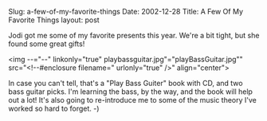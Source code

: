 Slug: a-few-of-my-favorite-things
Date: 2002-12-28
Title: A Few Of My Favorite Things
layout: post

Jodi got me some of my favorite presents this year. We&#39;re a bit tight, but she found some great gifts!

<img --="--" linkonly="true" playbassguitar.jpg"="playBassGuitar.jpg&quot;" src="&lt;!--#enclosure filename=" urlonly="true" />&quot; align=&quot;center&quot;&gt;

In case you can&#39;t tell, that&#39;s a &quot;Play Bass Guiter&quot; book with CD, and two bass guitar picks. I&#39;m learning the bass, by the way, and the book will help out a lot! It&#39;s also going to re-introduce me to some of the music theory I&#39;ve worked so hard to forget. -)
